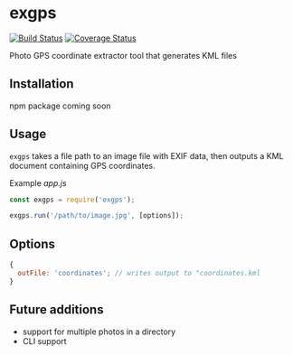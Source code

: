 # exgps

[![Build Status](https://travis-ci.org/dbreslin424/exgps.svg?branch=master)](https://travis-ci.org/dbreslin424/exgps) [![Coverage Status](https://coveralls.io/repos/github/dbreslin424/exgps/badge.svg?branch=master)](https://coveralls.io/github/dbreslin424/exgps?branch=master)

Photo GPS coordinate extractor tool that generates KML files

## Installation

npm package coming soon

## Usage

`exgps` takes a file path to an image file with EXIF data, then outputs a KML document containing GPS coordinates.

Example _app.js_

```javascript
const exgps = require('exgps');

exgps.run('/path/to/image.jpg', [options]);
```

## Options

```javascript
{
  outFile: 'coordinates'; // writes output to "coordinates.kml
}
```

## Future additions

- support for multiple photos in a directory
- CLI support
